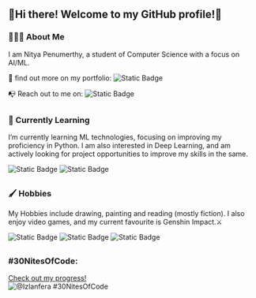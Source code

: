 ## 🌸Hi there! Welcome to my GitHub profile!🌸


### 👩🏼‍💻 About Me
I am Nitya Penumerthy, a student of Computer Science with a focus on AI/ML. 

🔎 find out more on my portfolio: ![Static Badge](https://img.shields.io/badge/Portfolio-Nitya_P-black?labelColor=%23d3e1ee&color=%23e7d9e0&link=https%3A%2F%2Fnitya-penumerthy.netlify.app%2F)

📭 Reach out to me on: ![Static Badge](https://img.shields.io/badge/LinkedIn-Nitya_Penumerthy-blue?style=flat&labelColor=%230492c2&color=blue&link=https%3A%2F%2Fwww.linkedin.com%2Fin%2Fnitya-penumerthy-1256b7274%2F) 
##
### 🌱 Currently Learning
I’m currently learning ML technologies, focusing on improving my proficiency in Python. I am also interested in Deep Learning, and am actively looking for project opportunities to improve my skills in the same.

![Static Badge](https://img.shields.io/badge/LeetCode-NagaNitya-black?style=flat&labelColor=black&color=yellow&link=https%3A%2F%2Fleetcode.com%2Fu%2FNagaNitya%2F) ![Static Badge](https://img.shields.io/badge/HackerRank-NagaNitya-black?labelColor=black&color=%232ec866&link=https%3A%2F%2Fwww.hackerrank.com%2Fprofile%2FNagaNitya)


##
### 🖌️ Hobbies
My Hobbies include drawing, painting and reading (mostly fiction). I also enjoy video games, and my current favourite is Genshin Impact.⚔️

![Static Badge](https://img.shields.io/badge/DeviantArt-nityasri-black?style=flat&labelColor=black&color=%2374b72e&link=https%3A%2F%2Fwww.deviantart.com%2Fnityasri) ![Static Badge](https://img.shields.io/badge/The_StoryGraph-Izlanfera-black?style=flat&labelColor=%23fcae1e&color=%23fff44f&link=https%3A%2F%2Fapp.thestorygraph.com%2Fprofile%2Fizlanfera) ![Static Badge](https://img.shields.io/badge/Discord-Izlanfera-black?style=flat&labelColor=black&color=%235865F2&link=discordapp.com%2Fusers%2F1105481355078414406)

##
### #30NitesOfCode:
  [Check out my progress!](https://www.codedex.io/@Izlanfera/30-nites-of-code)  
  ![@Izlanfera #30NitesOfCode](https://www.codedex.io/api/petStatus?user=Izlanfera)

<!--
**NagaNitya/NagaNitya** is a ✨ _special_ ✨ repository because its `README.md` (this file) appears on your GitHub profile.

Here are some ideas to get you started:

- 🔭 I’m currently working on ...
- 🌱 I’m currently learning ...
- 👯 I’m looking to collaborate on ...
- 🤔 I’m looking for help with ...
- 💬 Ask me about ...
- 📫 How to reach me: ...
- 😄 Pronouns: ...
- ⚡ Fun fact: ...
-->
